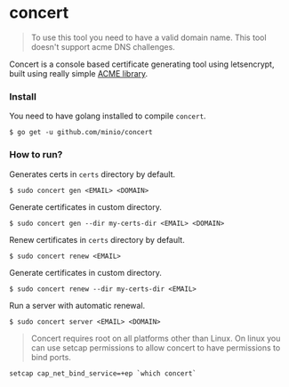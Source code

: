 # concert
<blockquote>
To use this tool you need to have a valid domain name. This tool doesn't support acme DNS challenges.
</blockquote>

Concert is a console based certificate generating tool using letsencrypt, built using really simple [ACME library](https://github.com/xenolf/lego).

### Install

You need to have golang installed to compile `concert`.
```
$ go get -u github.com/minio/concert
```

### How to run?

Generates certs in `certs` directory by default.
```
$ sudo concert gen <EMAIL> <DOMAIN>
```

Generate certificates in custom directory.
```
$ sudo concert gen --dir my-certs-dir <EMAIL> <DOMAIN>
```

Renew certificates in `certs` directory by default.
```
$ sudo concert renew <EMAIL>
```

Generate certificates in custom directory.
```
$ sudo concert renew --dir my-certs-dir <EMAIL>
```

Run a server with automatic renewal.
```
$ sudo concert server <EMAIL> <DOMAIN>
```

<blockquote>
Concert requires root on all platforms other than Linux. On linux you can use
setcap permissions to allow concert to have permissions to bind ports.
</blockquote>

```
setcap cap_net_bind_service=+ep `which concert`
```
